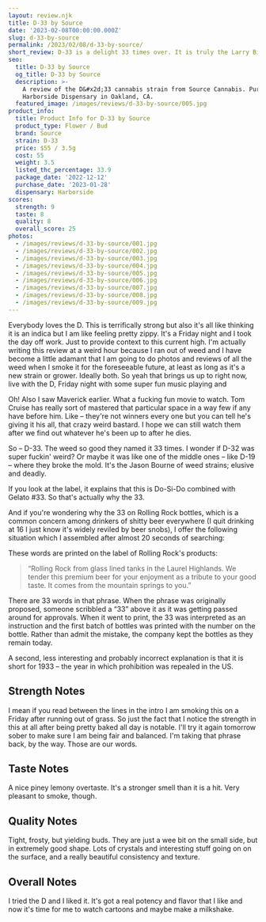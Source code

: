 ```yaml
---
layout: review.njk
title: D-33 by Source
date: '2023-02-08T00:00:00.000Z'
slug: d-33-by-source
permalink: /2023/02/08/d-33-by-source/
short_review: D-33 is a delight 33 times over. It is truly the Larry Bird of weed.
seo:
  title: D-33 by Source
  og_title: D-33 by Source
  description: >-
    A review of the D&#x2d;33 cannabis strain from Source Cannabis. Purchased at
    Harborside Dispensary in Oakland, CA.
  featured_image: /images/reviews/d-33-by-source/005.jpg
product_info:
  title: Product Info for D-33 by Source
  product_type: Flower / Bud
  brand: Source
  strain: D-33
  price: $55 / 3.5g
  cost: 55
  weight: 3.5
  listed_thc_percentage: 33.9
  package_date: '2022-12-12'
  purchase_date: '2023-01-28'
  dispensary: Harborside
scores:
  strength: 9
  taste: 8
  quality: 8
  overall_score: 25
photos:
  - /images/reviews/d-33-by-source/001.jpg
  - /images/reviews/d-33-by-source/002.jpg
  - /images/reviews/d-33-by-source/003.jpg
  - /images/reviews/d-33-by-source/004.jpg
  - /images/reviews/d-33-by-source/005.jpg
  - /images/reviews/d-33-by-source/006.jpg
  - /images/reviews/d-33-by-source/007.jpg
  - /images/reviews/d-33-by-source/008.jpg
  - /images/reviews/d-33-by-source/009.jpg
---
```


Everybody loves the D. This is terrifically strong but also it's all like thinking it is an indica but I am like feeling pretty zippy. It's a Friday night and I took the day off work. Just to provide context to this current high. I'm actually writing this review at a weird hour because I ran out of weed and I have become a little adamant that I am going to do photos and reviews of all the weed when I smoke it for the foreseeable future, at least as long as it's a new strain or grower. Ideally both. So yeah that brings us up to right now, live with the D, Friday night with some super fun music playing and

Oh! Also I saw Maverick earlier. What a fucking fun movie to watch. Tom Cruise has really sort of mastered that particular space in a way few if any have before him. Like – they're not winners every one but you can tell he's giving it his all, that crazy weird bastard. I hope we can still watch them after we find out whatever he's been up to after he dies.

So – D-33. The weed so good they named it 33 times. I wonder if D-32 was super fuckin' weird? Or maybe it was like one of the middle ones – like D-19 – where they broke the mold. It's the Jason Bourne of weed strains; elusive and deadly.

If you look at the label, it explains that this is Do-Si-Do combined with Gelato #33. So that's actually why the 33.

And if you're wondering why the 33 on Rolling Rock bottles, which is a common concern among drinkers of shitty beer everywhere (I quit drinking at 16 I just know it's widely reviled by beer snobs), I offer the following situation which I assembled after almost 20 seconds of searching:

These words are printed on the label of Rolling Rock's products:

> “Rolling Rock from glass lined tanks in the Laurel Highlands. We tender this premium beer for your enjoyment as a tribute to your good taste. It comes from the mountain springs to you.”

There are 33 words in that phrase. When the phrase was originally proposed, someone scribbled a “33” above it as it was getting passed around for approvals. When it went to print, the 33 was interpreted as an instruction and the first batch of bottles was printed with the number on the bottle. Rather than admit the mistake, the company kept the bottles as they remain today.

A second, less interesting and probably incorrect explanation is that it is short for 1933 – the year in which prohibition was repealed in the US.

## Strength Notes

I mean if you read between the lines in the intro I am smoking this on a Friday after running out of grass. So just the fact that I notice the strength in this at all after being pretty baked all day is notable. I'll try it again tomorrow sober to make sure I am being fair and balanced. I'm taking that phrase back, by the way. Those are our words.

## Taste Notes

A nice piney lemony overtaste. It's a stronger smell than it is a hit. Very pleasant to smoke, though.

## Quality Notes

Tight, frosty, but yielding buds. They are just a wee bit on the small side, but in extremely good shape. Lots of crystals and interesting stuff going on on the surface, and a really beautiful consistency and texture.

## Overall Notes

I tried the D and I liked it. It's got a real potency and flavor that I like and now it's time for me to watch cartoons and maybe make a milkshake.
